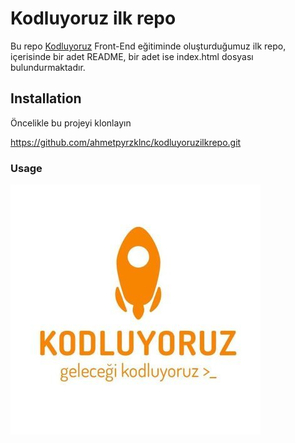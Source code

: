 # Kodluyoruz ilk repo

Bu repo [Kodluyoruz](https://www.kodluyoruz.org/) Front-End eğitiminde oluşturduğumuz ilk repo, içerisinde bir adet README, bir adet ise index.html dosyası bulundurmaktadır.

## Installation

Öncelikle bu projeyi klonlayın

https://github.com/ahmetpyrzklnc/kodluyoruzilkrepo.git

### Usage

![Kodluyoruz Logo](https://raw.githubusercontent.com/Kodluyoruz/taskforce/git/git/markdown-nedir-nasil-kullaniriz-/figures/kodluyoruz_logo.jpg)
